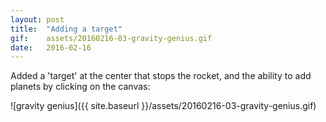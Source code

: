 ```yaml
---
layout: post
title:  "Adding a target"
gif:    assets/20160216-03-gravity-genius.gif
date:   2016-02-16
---
```


Added a 'target' at the center that stops the rocket, and the ability to add
planets by clicking on the canvas:

![gravity genius]({{ site.baseurl }}/assets/20160216-03-gravity-genius.gif)
